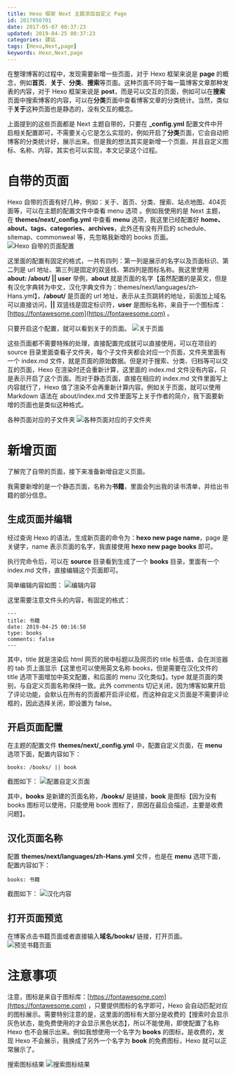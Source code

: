 ```yaml
---
title: Hexo 框架 Next 主题添加自定义 Page
id: 2017050701
date: 2017-05-07 00:37:23
updated: 2019-04-25 00:37:23
categories: 建站
tags: [Hexo,Next,page]
keywords: Hexo,Next,page
---
```



在整理博客的过程中，发现需要新增一些页面，对于 Hexo 框架来说是 **page** 的概念，例如**首页**、**关于**、**分类**、**搜索**等页面。这种页面不同于每一篇博客文章那种发表的内容，对于 Hexo 框架来说是 **post**，而是可以交互的页面，例如可以在**搜索**页面中搜索博客的内容，可以在**分类**页面中查看博客文章的分类统计。当然，类似于**关于**这种页面也是静态的，没有交互的概念。

上面提到的这些页面都是 Next 主题自带的，只要在 **\_config.yml** 配置文件中开启相关配置即可，不需要关心它是怎么实现的，例如开启了**分类**页面，它会自动把博客的分类统计好，展示出来。但是我的想法其实是新增一个页面，并且自定义图标、名称、内容，其实也可以实现，本文记录这个过程。


<!-- more -->


# 自带的页面

Hexo 自带的页面有好几种，例如：关于、首页、分类、搜索、站点地图、404页面等，可以在主题的配置文件中查看 menu 选项 。例如我使用的是 Next 主题，在 **themes/next/\_config.yml** 中查看 **menu** 选项，我这里已经配置好 **home、about、tags、categories、archives**，此外还有没有开启的 schedule、sitemap、commonweal 等，先忽略我新增的 books 页面。
![Hexo 自带的页面配置](https://ws1.sinaimg.cn/large/b7f2e3a3gy1g2f8d8zazwj20j508ldg9.jpg "Hexo 自带的页面配置")

这里面的配置有固定的格式，一共有四列：第一列是展示的名字以及页面标识、第二列是 url 地址、第三列是固定的双竖线、第四列是图标名称。我这里使用 **about: /about/ || user** 举例，**about** 就是页面的名字【虽然配置的是英文，但是有汉化字典转为中文，汉化字典文件为：themes/next/languages/zh-Hans.yml】，**/about/** 是页面的 url 地址，表示从主页跳转的地址，前面加上域名可以直接访问，**||** 双竖线是固定标识符，**user** 是图标名称，来自于一个图标库：[https://fontawesome.com](https://fontawesome.com) 。

只要开启这个配置，就可以看到关于的页面。
![关于页面](https://ws1.sinaimg.cn/large/b7f2e3a3gy1g2f8eqfnloj214i0bj0t7.jpg "关于页面")

这些页面都不需要特殊的处理，直接配置完成就可以直接使用，可以在项目的 source 目录里面查看子文件夹，每个子文件夹都会对应一个页面，文件夹里面有一个 index.md 文件，就是页面的原始数据。但是对于搜索、分类、归档等可以交互的页面，Hexo 在渲染时还会重新计算，这里面的 index.md 文件没有内容，只是表示开启了这个页面。而对于静态页面，直接在相应的 index.md 文件里面写上内容就行了，Hexo 值了渲染不会再重新计算内容。例如关于页面，就可以使用 Markdown 语法在 about/index.md 文件里面写上关于作者的简介，我下面要新增的页面也是类似这种格式。

各种页面对应的子文件夹
![各种页面对应的子文件夹](https://ws1.sinaimg.cn/large/b7f2e3a3gy1g2f8ihzp17j20ng09d3zp.jpg "各种页面对应的子文件夹")


# 新增页面


了解完了自带的页面，接下来准备新增自定义页面。

我需要新增的是一个静态页面，名称为**书籍**，里面会列出我的读书清单，并给出书籍的部分信息。

## 生成页面并编辑

经过查询 Hexo 的语法，生成新页面的命令为：**hexo new page name**，page 是关键字，name 表示页面的名字，我直接使用 **hexo new page books** 即可。

执行完命令后，可以在 **source** 目录看到生成了一个 **books** 目录，里面有一个 index.md 文件，直接编辑这个页面即可。

简单编辑内容如图：
![编辑内容](https://ws1.sinaimg.cn/large/b7f2e3a3gy1g2f90i7b71j20so0iyt9a.jpg "编辑内容")

这里需要注意文件头的内容，有固定的格式：

```
---
title: 书籍
date: 2019-04-25 00:16:58
type: books
comments: false
---
```

其中，title 就是渲染后 html 网页的居中标题以及网页的 title 标签值，会在浏览器的 tab 页上面显示【这里也可以使用英文名称 books，但是需要在汉化文件的 title 选项下面增加中英文配置，和后面的 menu 汉化类似】。type 就是页面的类别，与自定义页面名称保持一致。此外 comments 切记关闭，因为博客如果开启了评论功能，会默认在所有的页面都开启评论框，而这种自定义页面是不需要评论框的，因此选择关闭，即设置为 false。

## 开启页面配置

在主题的配置文件 **themes/next/\_config.yml** 中，配置自定义页面，在 **menu** 选项下面，配置内容如下：

```
books: /books/ || book
```

截图如下：
![配置自定义页面](https://ws1.sinaimg.cn/large/b7f2e3a3gy1g2f93rrtmnj20ke07ft8w.jpg "配置自定义页面")

其中，**books** 是新建的页面名称，**/books/** 是链接，**book** 是图标【因为没有 books 图标可以使用，只能使用 book 图标了，原因在最后会描述，主要是收费问题】。

## 汉化页面名称

配置 **themes/next/languages/zh-Hans.yml** 文件，也是在 **menu** 选项下面，配置内容如下：

```
books: 书籍
```

截图如下：
![汉化内容](https://ws1.sinaimg.cn/large/b7f2e3a3gy1g2f91cim2zj209v0740ss.jpg "汉化内容")

## 打开页面预览

在博客点击书籍页面或者直接输入**域名/books/** 链接，打开页面。
![预览书籍页面](https://ws1.sinaimg.cn/large/b7f2e3a3gy1g2f91ppnacj214n0n1411.jpg "预览书籍页面")


# 注意事项


注意，图标是来自于图标库：[https://fontawesome.com](https://fontawesome.com) ，只要提供图标的名字即可，Hexo 会自动匹配对应的图标展示。需要特别注意的是，这里面的图标有大部分是收费的【搜索时会显示灰色状态，能免费使用的才会显示黑色状态】，所以不能使用，即使配置了名称 Hexo 也不会展示出来。例如我想使用一个名字为 **books** 的图标，是收费的，发现 Hexo 不会展示，我换成了另外一个名字为 **book** 的免费图标，Hexo 就可以正常展示了。

搜索图标结果
![搜索图标结果](https://ws1.sinaimg.cn/large/b7f2e3a3gy1g2f92ey3d0j21g80k3dif.jpg "搜索图标结果")

